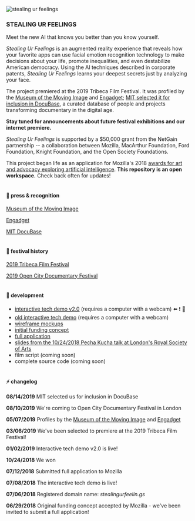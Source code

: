 ![stealing ur feelings](https://github.com/noahlevenson/stealing-ur-feelings/blob/master/suf_gif_04192019.gif)

### STEALING UR FEELINGS

Meet the new AI that knows you better than you know yourself.

*Stealing Ur Feelings* is an augmented reality experience that reveals how your favorite apps can use facial emotion recognition technology to make decisions about your life, promote inequalities, and even destabilize American democracy. Using the AI techniques described in corporate patents, *Stealing Ur Feelings* learns your deepest secrets just by analyzing your face.

The project premiered at the 2019 Tribeca Film Festival. It was profiled by the [Museum of the Moving Image](http://www.scienceandfilm.org/articles/3216/stealing-ur-feelings) and [Engadget](https://www.engadget.com/2019/05/02/stealing-ur-feelings-ar-film-facial-recognition-tribeca-2019-kanye-pizza/); [MIT selected it for inclusion in DocuBase](https://docubase.mit.edu/project/stealing-ur-feelings/), a curated database of people and projects transforming documentary in the digital age.

**Stay tuned for announcements about future festival exhibitions and our internet premiere.**

*Stealing Ur Feelings* is supported by a $50,000 grant from the NetGain partnership -- a collaboration between Mozilla, MacArthur Foundation, Ford Foundation, Knight Foundation, and the Open Society Foundations. 

This project began life as an application for Mozilla's 2018 [awards for art and advocacy exploring artificial intelligence](https://blog.mozilla.org/blog/2018/06/04/mozilla-announces-225000-for-art-and-advocacy-exploring-artificial-intelligence/). **This repository is an open workspace.** Check back often for updates!
<br/><br/>

#### :newspaper: press & recognition
[Museum of the Moving Image](http://www.scienceandfilm.org/articles/3216/stealing-ur-feelings)

[Engadget](https://www.engadget.com/2019/05/02/stealing-ur-feelings-ar-film-facial-recognition-tribeca-2019-kanye-pizza/)

[MIT DocuBase](https://docubase.mit.edu/project/stealing-ur-feelings/)
<br/><br/>

#### :movie_camera: festival history
[2019 Tribeca Film Festival](https://www.tribecafilm.com/filmguide/stealing-ur-feelings-2019)

[2019 Open City Documentary Festival](https://opencitylondon.com/events/expanded-realities-2019/)
<br/><br/>

#### :eyes: development
* [interactive tech demo v2.0](https://noahlevenson.github.io/stealing-ur-feelings/tech-demo-v2/) (requires a computer with a webcam) :arrow_left: :exclamation: :movie_camera:
* [old interactive tech demo](https://noahlevenson.github.io/stealing-ur-feelings/tech-demo/) (requires a computer with a webcam) 
* [wireframe mockups](https://noahlevenson.github.io/stealing-ur-feelings/media/wireframes_07112018.pdf)
* [initial funding concept](https://github.com/noahlevenson/stealing-ur-feelings/blob/master/media/initial-funding-concept.md)
* [full application](https://github.com/noahlevenson/stealing-ur-feelings/blob/master/media/full-application.md)
* [slides from the 10/24/2018 Pecha Kucha talk at London's Royal Society of Arts](https://docs.google.com/presentation/d/e/2PACX-1vSGp751HRvqRZc-oWQM_JA9mb0IfSe8w2bBLbMmNi3-fb2gRVuUeyUqYsko0Gatd53z2BETPx-63Ybk/pub?start=false&loop=false&delayms=20000)
* film script (coming soon)
* complete source code (coming soon)
<br/><br/>

#### :zap: changelog
**08/14/2019** MIT selected us for inclusion in DocuBase

**08/10/2019** We're coming to Open City Documentary Festival in London

**05/07/2019** Profiles by the [Museum of the Moving Image](http://www.scienceandfilm.org/articles/3216/stealing-ur-feelings) and [Engadget](https://www.engadget.com/2019/05/02/stealing-ur-feelings-ar-film-facial-recognition-tribeca-2019-kanye-pizza/)

**03/06/2019** We've been selected to premiere at the 2019 Tribeca Film Festival! 

**01/02/2019** Interactive tech demo v2.0 is live!

**10/24/2018** We won 

**07/12/2018** Submitted full application to Mozilla

**07/08/2018** The interactive tech demo is live!

**07/06/2018** Registered domain name: *stealingurfeelin.gs*

**06/29/2018** Original funding concept accepted by Mozilla - we've been invited to submit a full application! 


